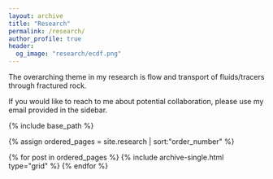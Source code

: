 ```yaml
---
layout: archive
title: "Research"
permalink: /research/
author_profile: true
header:
  og_image: "research/ecdf.png"
---
```


The overarching theme in my research is flow and transport of fluids/tracers through fractured rock. 

If you would like to reach to me about potential collaboration, please use my email provided in the sidebar.

<nbsp>

{% include base_path %}

{% assign ordered_pages = site.research | sort:"order_number" %}

{% for post in ordered_pages %}
  {% include archive-single.html type="grid" %}
{% endfor %}

